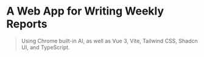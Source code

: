 # A Web App for Writing Weekly Reports

> Using Chrome built-in AI, as well as Vue 3, Vite, Tailwind CSS, Shadcn UI, and TypeScript.
